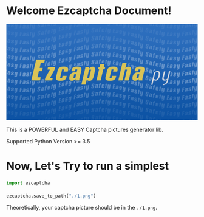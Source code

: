 # Welcome Ezcaptcha Document!
![Ezcaptcha](images/ezcaptchapy.png)

This is a POWERFUL and EASY Captcha pictures generator lib.

Supported Python Version >= 3.5


# Now, Let's Try to run a simplest

```python
import ezcaptcha

ezcaptcha.save_to_path("./1.png")
```

Theoretically, your captcha picture should be in the `./1.png`.
